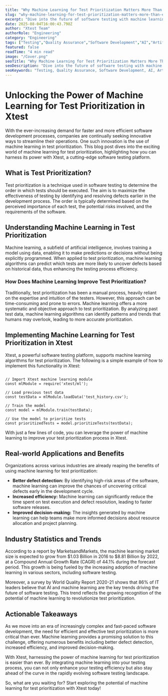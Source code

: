 ```yaml
---
title: "Why Machine Learning for Test Prioritization Matters More Than Ever in 2025"
slug: "why-machine-learning-for-test-prioritization-matters-more-than-ever-in-2025"
excerpt: "Dive into the future of software testing with machine learning for test prioritization, a revolutionary technique that optimizes testing processes for accuracy and efficiency. Discover how it not only saves time but also significantly reduces costs, and why its becoming an essential tool in todays fast-paced tech world."
date: 2025-08-04T16:00:43.798Z
author: "Xtest Team"
authorRole: "Engineering"
category: "Engineering"
tags: ["Testing","Quality Assurance","Software Development","AI","Artificial Intelligence"]
featured: false
readTime: "4 min read"
image: "/Cover.png"
seoTitle: "Why Machine Learning for Test Prioritization Matters More Than Ever in 2025"
seoDescription: "Dive into the future of software testing with machine learning for test prioritization, a revolutionary technique that optimizes testing processes for accuracy and efficiency. Discover how it not only saves time but also significantly reduces costs, and why its becoming an essential tool in todays fast-paced tech world."
seoKeywords: "Testing, Quality Assurance, Software Development, AI, Artificial Intelligence"
---
```


# Unlocking the Power of Machine Learning for Test Prioritization in Xtest

With the ever-increasing demand for faster and more efficient software development processes, companies are continually seeking innovative ways to streamline their operations. One such innovation is the use of machine learning in test prioritization. This blog post dives into the exciting world of machine learning for test prioritization, highlighting how you can harness its power with Xtest, a cutting-edge software testing platform.

## What is Test Prioritization?

Test prioritization is a technique used in software testing to determine the order in which tests should be executed. The aim is to maximize the effectiveness of testing by identifying and resolving defects earlier in the development process. The order is typically determined based on the perceived importance of each test, the potential risks involved, and the requirements of the software.

## Understanding Machine Learning in Test Prioritization

Machine learning, a subfield of artificial intelligence, involves training a model using data, enabling it to make predictions or decisions without being explicitly programmed. When applied to test prioritization, machine learning algorithms can predict which tests are more likely to uncover defects based on historical data, thus enhancing the testing process efficiency.

### How Does Machine Learning Improve Test Prioritization?

Traditionally, test prioritization has been a manual process, heavily reliant on the expertise and intuition of the testers. However, this approach can be time-consuming and prone to errors. Machine learning offers a more systematic and objective approach to test prioritization. By analyzing past test data, machine learning algorithms can identify patterns and trends that humans may overlook, leading to more accurate prioritization.

## Implementing Machine Learning for Test Prioritization in Xtest

Xtest, a powerful software testing platform, supports machine learning algorithms for test prioritization. The following is a simple example of how to implement this functionality in Xtest:

```

// Import Xtest machine learning module
const mlModule = require('xtest/ml');

// Load previous test data
const testData = mlModule.loadData('test_history.csv');

// Train the model
const model = mlModule.train(testData);

// Use the model to prioritize tests
const prioritizedTests = model.prioritizeTests(testData);
```

With just a few lines of code, you can leverage the power of machine learning to improve your test prioritization process in Xtest.

## Real-world Applications and Benefits

Organizations across various industries are already reaping the benefits of using machine learning for test prioritization:

*   **Better defect detection:** By identifying high-risk areas of the software, machine learning can improve the chances of uncovering critical defects early in the development cycle.
*   **Increased efficiency:** Machine learning can significantly reduce the time spent on test execution and defect resolution, leading to faster software releases.
*   **Improved decision-making:** The insights generated by machine learning can help teams make more informed decisions about resource allocation and project planning.

## Industry Statistics and Trends

According to a report by MarketsandMarkets, the machine learning market size is expected to grow from $1.03 Billion in 2016 to $8.81 Billion by 2022, at a Compound Annual Growth Rate (CAGR) of 44.1% during the forecast period. This growth is being fueled by the increasing adoption of machine learning in various sectors, including software testing.

Moreover, a survey by World Quality Report 2020-21 shows that 86% of IT leaders believe that AI and machine learning are the key trends driving the future of software testing. This trend reflects the growing recognition of the potential of machine learning to revolutionize test prioritization.

## Actionable Takeaways

As we move into an era of increasingly complex and fast-paced software development, the need for efficient and effective test prioritization is more critical than ever. Machine learning provides a promising solution to this challenge, offering numerous benefits including better defect detection, increased efficiency, and improved decision-making.

With Xtest, harnessing the power of machine learning for test prioritization is easier than ever. By integrating machine learning into your testing process, you can not only enhance your testing efficiency but also stay ahead of the curve in the rapidly evolving software testing landscape.

So, what are you waiting for? Start exploring the potential of machine learning for test prioritization with Xtest today!